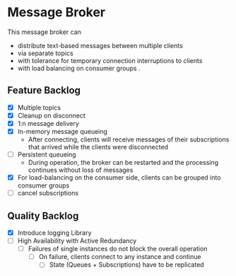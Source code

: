 # Message Broker
This message broker can
* distribute text-based messages between multiple clients
* via separate topics
* with tolerance for temporary connection interruptions to clients
* with load balancing on consumer groups
.

## Feature Backlog
- [x] Multiple topics
- [x] Cleanup on disconnect
- [x] 1:n message delivery
- [x] In-memory message queueing
  - After connecting, clients will receive messages of their subscriptions that arrived while the clients were disconnected 
- [ ] Persistent queueing
  - During operation, the broker can be restarted and the processing continues without loss of messages
- [x] For load-balancing on the consumer side, clients can be grouped into consumer groups
- [ ] cancel subscriptions 

## Quality Backlog
- [x] Introduce logging Library
- [ ] High Availability with Active Redundancy
  - [ ] Failures of single instances do not block the overall operation
    - [ ] On failure, clients connect to any instance and continue
      - [ ] State (Queues + Subscriptions) have to be replicated
